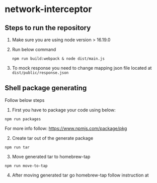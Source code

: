 # network-interceptor
## Steps to run the repository
1. Make sure you are using node version > 16.19.0
2. Run below command

   ```
   npm run build:webpack & node dist/main.js
   ```
   
3. To mock response you need to change mapping json file located at `dist/public/response.json`


## Shell package generating

Follow below steps
1. First you have to package your code using below:
```shell
npm run packages
```
   For more info follow: https://www.npmjs.com/package/pkg

2. Create tar out of the generate package
```shell
npm run tar
```
3. Move generated tar to homebrew-tap
```shell
npm run move-to-tap
```
4. After moving generated tar go homebrew-tap follow instruction at 
